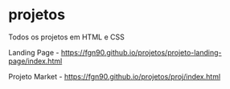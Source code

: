 # projetos
Todos os projetos em HTML e CSS


Landing Page - https://fgn90.github.io/projetos/projeto-landing-page/index.html

Projeto Market - https://fgn90.github.io/projetos/proj/index.html
